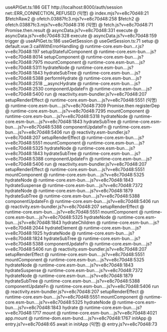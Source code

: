 useAPIGet.ts:186
GET http://localhost:8000/auth/session net::ERR_CONNECTION_REFUSED
(익명) @ index.mjs?v=e8c70d48:21
$fetchRaw2	@	ofetch.03887fc3.mjs?v=e8c70d48:258
$fetch2 @ ofetch.03887fc3.mjs?v=e8c70d48:316
(익명) @ fetch.js?v=e8c70d48:71
Promise.then.result @ asyncData.js?v=e8c70d48:331
execute @ asyncData.js?v=e8c70d48:328
execute @ asyncData.js?v=e8c70d48:159
trigger @ useAPIGet.ts:186
useGetSession @ useGetSession.ts:71
setup @ default.vue:3
callWithErrorHandling @ runtime-core.esm-bun…r.js?v=e8c70d48:197
setupStatefulComponent @ runtime-core.esm-bun….js?v=e8c70d48:8014
setupComponent @ runtime-core.esm-bun….js?v=e8c70d48:7975
mountComponent @ runtime-core.esm-bun….js?v=e8c70d48:5311
hydrateNode @ runtime-core.esm-bun….js?v=e8c70d48:1843
hydrateSubTree @ runtime-core.esm-bun….js?v=e8c70d48:5388
performHydrate @ runtime-core.esm-bun….js?v=e8c70d48:2518
\_\_asyncHydrate @ runtime-core.esm-bun….js?v=e8c70d48:2530
componentUpdateFn @ runtime-core.esm-bun….js?v=e8c70d48:5400
run @ reactivity.esm-bundler.js?v=e8c70d48:207
setupRenderEffect @ runtime-core.esm-bun….js?v=e8c70d48:5551
(익명) @ runtime-core.esm-bun….js?v=e8c70d48:7309
Promise.then
registerDep @ runtime-core.esm-bun….js?v=e8c70d48:7295
mountComponent @ runtime-core.esm-bun….js?v=e8c70d48:5318
hydrateNode @ runtime-core.esm-bun….js?v=e8c70d48:1843
hydrateSubTree @ runtime-core.esm-bun….js?v=e8c70d48:5388
componentUpdateFn @ runtime-core.esm-bun….js?v=e8c70d48:5406
run @ reactivity.esm-bundler.js?v=e8c70d48:207
setupRenderEffect @ runtime-core.esm-bun….js?v=e8c70d48:5551
mountComponent @ runtime-core.esm-bun….js?v=e8c70d48:5325
hydrateNode @ runtime-core.esm-bun….js?v=e8c70d48:1843
hydrateSubTree @ runtime-core.esm-bun….js?v=e8c70d48:5388
componentUpdateFn @ runtime-core.esm-bun….js?v=e8c70d48:5406
run @ reactivity.esm-bundler.js?v=e8c70d48:207
setupRenderEffect @ runtime-core.esm-bun….js?v=e8c70d48:5551
mountComponent @ runtime-core.esm-bun….js?v=e8c70d48:5325
hydrateNode @ runtime-core.esm-bun….js?v=e8c70d48:1843
hydrateSuspense @ runtime-core.esm-bun….js?v=e8c70d48:7372
hydrateNode @ runtime-core.esm-bun….js?v=e8c70d48:1879
hydrateSubTree @ runtime-core.esm-bun….js?v=e8c70d48:5388
componentUpdateFn @ runtime-core.esm-bun….js?v=e8c70d48:5406
run @ reactivity.esm-bundler.js?v=e8c70d48:207
setupRenderEffect @ runtime-core.esm-bun….js?v=e8c70d48:5551
mountComponent @ runtime-core.esm-bun….js?v=e8c70d48:5325
hydrateNode @ runtime-core.esm-bun….js?v=e8c70d48:1843
hydrateChildren @ runtime-core.esm-bun….js?v=e8c70d48:2044
hydrateElement @ runtime-core.esm-bun….js?v=e8c70d48:1925
hydrateNode @ runtime-core.esm-bun….js?v=e8c70d48:1824
hydrateSubTree @ runtime-core.esm-bun….js?v=e8c70d48:5388
componentUpdateFn @ runtime-core.esm-bun….js?v=e8c70d48:5406
run @ reactivity.esm-bundler.js?v=e8c70d48:207
setupRenderEffect @ runtime-core.esm-bun….js?v=e8c70d48:5551
mountComponent @ runtime-core.esm-bun….js?v=e8c70d48:5325
hydrateNode @ runtime-core.esm-bun….js?v=e8c70d48:1843
hydrateSuspense @ runtime-core.esm-bun….js?v=e8c70d48:7372
hydrateNode @ runtime-core.esm-bun….js?v=e8c70d48:1879
hydrateSubTree @ runtime-core.esm-bun….js?v=e8c70d48:5388
componentUpdateFn @ runtime-core.esm-bun….js?v=e8c70d48:5406
run @ reactivity.esm-bundler.js?v=e8c70d48:207
setupRenderEffect @ runtime-core.esm-bun….js?v=e8c70d48:5551
mountComponent @ runtime-core.esm-bun….js?v=e8c70d48:5325
hydrateNode @ runtime-core.esm-bun….js?v=e8c70d48:1843
hydrate @ runtime-core.esm-bun….js?v=e8c70d48:1717
mount @ runtime-core.esm-bun….js?v=e8c70d48:4021
app.mount @ runtime-dom.esm-bund….js?v=e8c70d48:1767
initApp @ entry.js?v=e8c70d48:65
await in initApp
(익명) @ entry.js?v=e8c70d48:73
